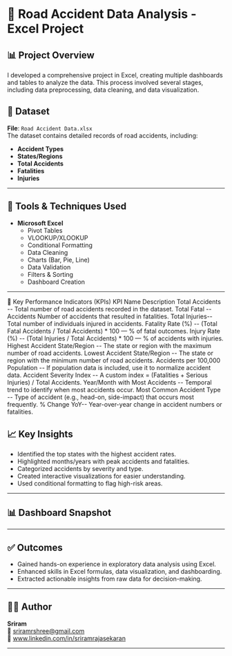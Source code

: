 # 🚧 Road Accident Data Analysis - Excel Project

## 📊 Project Overview

I developed a comprehensive project in Excel, creating multiple dashboards and tables to analyze the data. This process involved several stages, including data preprocessing, data cleaning, and data visualization.


## 📁 Dataset

**File**: `Road Accident Data.xlsx`  
The dataset contains detailed records of road accidents, including:
- **Accident Types**
- **States/Regions**
- **Total Accidents**
- **Fatalities**
- **Injuries**

---

## 🔧 Tools & Techniques Used

- **Microsoft Excel**
  - Pivot Tables
  - VLOOKUP/XLOOKUP
  - Conditional Formatting
  - Data Cleaning
  - Charts (Bar, Pie, Line)
  - Data Validation
  - Filters & Sorting
  - Dashboard Creation

---

🚦 Key Performance Indicators (KPIs)
KPI Name	Description
Total Accidents	-- Total number of road accidents recorded in the dataset.
Total Fatal -- Accidents	Number of accidents that resulted in fatalities.
Total Injuries-- 	Total number of individuals injured in accidents.
Fatality Rate (%)	-- (Total Fatal Accidents / Total Accidents) * 100 — % of fatal outcomes.
Injury Rate (%)	-- (Total Injuries / Total Accidents) * 100 — % of accidents with injuries.
Highest Accident State/Region	-- The state or region with the maximum number of road accidents.
Lowest Accident State/Region	-- The state or region with the minimum number of road accidents.
Accidents per 100,000 Population	-- If population data is included, use it to normalize accident data.
Accident Severity Index -- 	A custom index = (Fatalities + Serious Injuries) / Total Accidents.
Year/Month with Most Accidents -- 	Temporal trend to identify when most accidents occur.
Most Common Accident Type -- 	Type of accident (e.g., head-on, side-impact) that occurs most frequently.
% Change YoY--	Year-over-year change in accident numbers or fatalities.

## 📈 Key Insights

- Identified the top states with the highest accident rates.
- Highlighted months/years with peak accidents and fatalities.
- Categorized accidents by severity and type.
- Created interactive visualizations for easier understanding.
- Used conditional formatting to flag high-risk areas.

---

## 📊 Dashboard Snapshot






---

## ✅ Outcomes

- Gained hands-on experience in exploratory data analysis using Excel.
- Enhanced skills in Excel formulas, data visualization, and dashboarding.
- Extracted actionable insights from raw data for decision-making.

---

## 🧑‍💻 Author

**Sriram**   
📧 sriramrshree@gmail.com  
💼  www.linkedin.com/in/sriramrajasekaran

---


